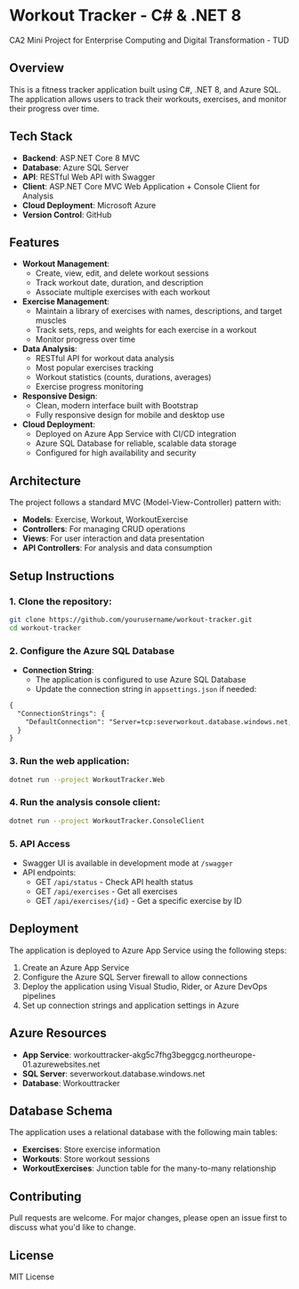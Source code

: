 # Workout Tracker - C# & .NET 8
CA2 Mini Project for Enterprise Computing and Digital Transformation - TUD

## Overview
This is a fitness tracker application built using C#, .NET 8, and Azure SQL. The application allows users to track their workouts, exercises, and monitor their progress over time.

## Tech Stack
- **Backend**: ASP.NET Core 8 MVC
- **Database**: Azure SQL Server
- **API**: RESTful Web API with Swagger
- **Client**: ASP.NET Core MVC Web Application + Console Client for Analysis
- **Cloud Deployment**: Microsoft Azure
- **Version Control**: GitHub

## Features
- **Workout Management**:
  - Create, view, edit, and delete workout sessions
  - Track workout date, duration, and description
  - Associate multiple exercises with each workout
- **Exercise Management**:
  - Maintain a library of exercises with names, descriptions, and target muscles
  - Track sets, reps, and weights for each exercise in a workout
  - Monitor progress over time
- **Data Analysis**:
  - RESTful API for workout data analysis
  - Most popular exercises tracking
  - Workout statistics (counts, durations, averages)
  - Exercise progress monitoring
- **Responsive Design**:
  - Clean, modern interface built with Bootstrap
  - Fully responsive design for mobile and desktop use
- **Cloud Deployment**:
  - Deployed on Azure App Service with CI/CD integration
  - Azure SQL Database for reliable, scalable data storage
  - Configured for high availability and security

## Architecture
The project follows a standard MVC (Model-View-Controller) pattern with:
- **Models**: Exercise, Workout, WorkoutExercise
- **Controllers**: For managing CRUD operations
- **Views**: For user interaction and data presentation
- **API Controllers**: For analysis and data consumption

## Setup Instructions
### 1. Clone the repository:
```sh
git clone https://github.com/yourusername/workout-tracker.git
cd workout-tracker
```

### 2. Configure the Azure SQL Database
- **Connection String**:
  - The application is configured to use Azure SQL Database
  - Update the connection string in `appsettings.json` if needed:
```md
{
  "ConnectionStrings": {
    "DefaultConnection": "Server=tcp:severworkout.database.windows.net,1433;Initial Catalog=Workouttracker;Persist Security Info=False;User ID=yourusername;Password=yourpassword;Encrypt=True;TrustServerCertificate=False;Connection Timeout=30;"
  }
}
  ```

### 3. Run the web application:
```sh
dotnet run --project WorkoutTracker.Web
```

### 4. Run the analysis console client:
```sh
dotnet run --project WorkoutTracker.ConsoleClient
```

### 5. API Access
- Swagger UI is available in development mode at `/swagger`
- API endpoints:
  - GET `/api/status` - Check API health status
  - GET `/api/exercises` - Get all exercises
  - GET `/api/exercises/{id}` - Get a specific exercise by ID

## Deployment
The application is deployed to Azure App Service using the following steps:
1. Create an Azure App Service
2. Configure the Azure SQL Server firewall to allow connections
3. Deploy the application using Visual Studio, Rider, or Azure DevOps pipelines
4. Set up connection strings and application settings in Azure

## Azure Resources
- **App Service**: workouttracker-akg5c7fhg3beggcg.northeurope-01.azurewebsites.net
- **SQL Server**: severworkout.database.windows.net
- **Database**: Workouttracker

## Database Schema
The application uses a relational database with the following main tables:
- **Exercises**: Store exercise information
- **Workouts**: Store workout sessions
- **WorkoutExercises**: Junction table for the many-to-many relationship

## Contributing
Pull requests are welcome. For major changes, please open an issue first to discuss what you'd like to change.

## License
MIT License